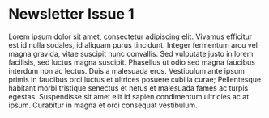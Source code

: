 # Newsletter Issue 1

Lorem ipsum dolor sit amet, consectetur adipiscing elit. Vivamus efficitur est id nulla sodales, id aliquam purus tincidunt. Integer fermentum arcu vel magna gravida, vitae suscipit nunc convallis. Sed vulputate justo in lorem facilisis, sed luctus magna suscipit. Phasellus ut odio sed magna faucibus interdum non ac lectus. Duis a malesuada eros. Vestibulum ante ipsum primis in faucibus orci luctus et ultrices posuere cubilia curae; Pellentesque habitant morbi tristique senectus et netus et malesuada fames ac turpis egestas. Suspendisse sit amet elit id sapien condimentum ultricies ac at ipsum. Curabitur in magna et orci consequat vestibulum.
